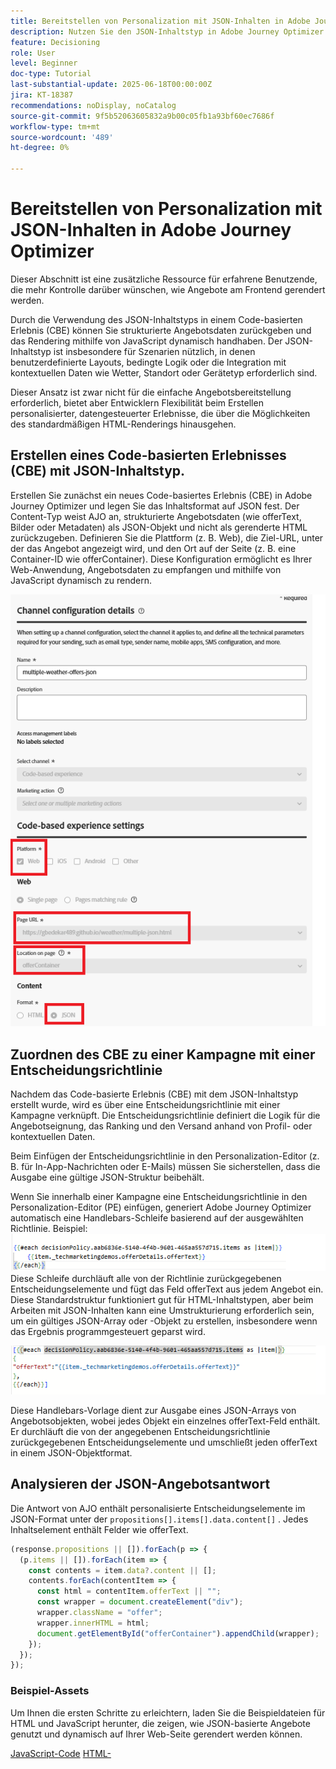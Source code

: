 ```yaml
---
title: Bereitstellen von Personalization mit JSON-Inhalten in Adobe Journey Optimizer
description: Nutzen Sie den JSON-Inhaltstyp in Adobe Journey Optimizer (AJO), um flexible, datengesteuerte Personalisierungserlebnisse zu schaffen.
feature: Decisioning
role: User
level: Beginner
doc-type: Tutorial
last-substantial-update: 2025-06-18T00:00:00Z
jira: KT-18387
recommendations: noDisplay, noCatalog
source-git-commit: 9f5b52063605832a9b00c05fb1a93bf60ec7686f
workflow-type: tm+mt
source-wordcount: '489'
ht-degree: 0%

---
```


# Bereitstellen von Personalization mit JSON-Inhalten in Adobe Journey Optimizer

Dieser Abschnitt ist eine zusätzliche Ressource für erfahrene Benutzende, die mehr Kontrolle darüber wünschen, wie Angebote am Frontend gerendert werden.

Durch die Verwendung des JSON-Inhaltstyps in einem Code-basierten Erlebnis (CBE) können Sie strukturierte Angebotsdaten zurückgeben und das Rendering mithilfe von JavaScript dynamisch handhaben. Der JSON-Inhaltstyp ist insbesondere für Szenarien nützlich, in denen benutzerdefinierte Layouts, bedingte Logik oder die Integration mit kontextuellen Daten wie Wetter, Standort oder Gerätetyp erforderlich sind.

Dieser Ansatz ist zwar nicht für die einfache Angebotsbereitstellung erforderlich, bietet aber Entwicklern Flexibilität beim Erstellen personalisierter, datengesteuerter Erlebnisse, die über die Möglichkeiten des standardmäßigen HTML-Renderings hinausgehen.

## Erstellen eines Code-basierten Erlebnisses (CBE) mit JSON-Inhaltstyp.

Erstellen Sie zunächst ein neues Code-basiertes Erlebnis (CBE) in Adobe Journey Optimizer und legen Sie das Inhaltsformat auf JSON fest. Der Content-Typ weist AJO an, strukturierte Angebotsdaten (wie offerText, Bilder oder Metadaten) als JSON-Objekt und nicht als gerenderte HTML zurückzugeben. Definieren Sie die Plattform (z. B. Web), die Ziel-URL, unter der das Angebot angezeigt wird, und den Ort auf der Seite (z. B. eine Container-ID wie offerContainer). Diese Konfiguration ermöglicht es Ihrer Web-Anwendung, Angebotsdaten zu empfangen und mithilfe von JavaScript dynamisch zu rendern.

![json-content-type](assets/cbe-json-content.png)

## Zuordnen des CBE zu einer Kampagne mit einer Entscheidungsrichtlinie

Nachdem das Code-basierte Erlebnis (CBE) mit dem JSON-Inhaltstyp erstellt wurde, wird es über eine Entscheidungsrichtlinie mit einer Kampagne verknüpft. Die Entscheidungsrichtlinie definiert die Logik für die Angebotseignung, das Ranking und den Versand anhand von Profil- oder kontextuellen Daten.

Beim Einfügen der Entscheidungsrichtlinie in den Personalization-Editor (z. B. für In-App-Nachrichten oder E-Mails) müssen Sie sicherstellen, dass die Ausgabe eine gültige JSON-Struktur beibehält.

Wenn Sie innerhalb einer Kampagne eine Entscheidungsrichtlinie in den Personalization-Editor (PE) einfügen, generiert Adobe Journey Optimizer automatisch eine Handlebars-Schleife basierend auf der ausgewählten Richtlinie. Beispiel:
![default-code](assets/handlebar-code-default.png)
Diese Schleife durchläuft alle von der Richtlinie zurückgegebenen Entscheidungselemente und fügt das Feld offerText aus jedem Angebot ein. Diese Standardstruktur funktioniert gut für HTML-Inhaltstypen, aber beim Arbeiten mit JSON-Inhalten kann eine Umstrukturierung erforderlich sein, um ein gültiges JSON-Array oder -Objekt zu erstellen, insbesondere wenn das Ergebnis programmgesteuert geparst wird.

![restructured-code](assets/restructured-code.png)

Diese Handlebars-Vorlage dient zur Ausgabe eines JSON-Arrays von Angebotsobjekten, wobei jedes Objekt ein einzelnes offerText-Feld enthält. Er durchläuft die von der angegebenen Entscheidungsrichtlinie zurückgegebenen Entscheidungselemente und umschließt jeden offerText in einem JSON-Objektformat.

## Analysieren der JSON-Angebotsantwort

Die Antwort von AJO enthält personalisierte Entscheidungselemente im JSON-Format unter der `propositions[].items[].data.content[]` . Jedes Inhaltselement enthält Felder wie offerText.

```javascript
(response.propositions || []).forEach(p => {
  (p.items || []).forEach(item => {
    const contents = item.data?.content || [];
    contents.forEach(contentItem => {
      const html = contentItem.offerText || "";
      const wrapper = document.createElement("div");
      wrapper.className = "offer";
      wrapper.innerHTML = html;
      document.getElementById("offerContainer").appendChild(wrapper);
    });
  });
});
```

### Beispiel-Assets

Um Ihnen die ersten Schritte zu erleichtern, laden Sie die Beispieldateien für HTML und JavaScript herunter, die zeigen, wie JSON-basierte Angebote genutzt und dynamisch auf Ihrer Web-Seite gerendert werden können.

[JavaScript-Code](assets/weather-related-offers-script-multiple-json.js)
[HTML-](assets/multiple-json.html)